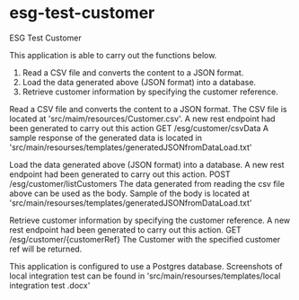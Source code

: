 # esg-test-customer
ESG Test Customer

This application is able to carry out the functions below.
1. Read a CSV file and converts the content to a JSON format. 
2. Load the data generated above (JSON format) into a database.
3. Retrieve customer information by specifying the customer reference.


 Read a CSV file and converts the content to a JSON format.
The CSV file is located at 'src/maim/resources/Customer.csv'. 
 A new rest endpoint had been generated to carry out this action
 GET   /esg/customer/csvData
A sample response of the generated data is located in 'src/main/resourses/templates/generatedJSONfromDataLoad.txt'


Load the data generated above (JSON format) into a database.
A new rest endpoint had been generated to carry out this action.
POST  /esg/customer/listCustomers
The data generated from reading the csv file above can be used as the body. Sample of the body is located 
at 'src/main/resourses/templates/generatedJSONfromDataLoad.txt'

Retrieve customer information by specifying the customer reference.
A new rest endpoint had been generated to carry out this action.
GET  /esg/customer/{customerRef}
The Customer with the specified customer ref will be returned.

This application is configured to use a Postgres database.
Screenshots of local integration test can be found in
'src/main/resourses/templates/local integration test .docx'









